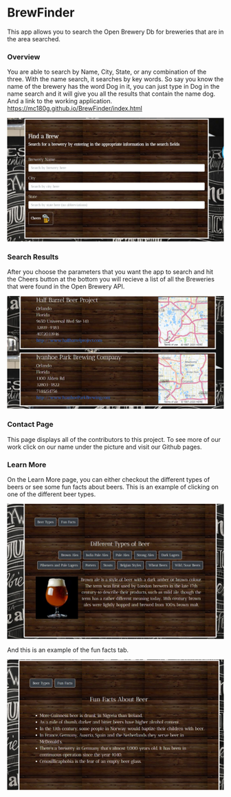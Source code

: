 # BrewFinder

This app allows you to search the Open Brewery Db for breweries that are in the area searched. 

### Overview

You are able to search by Name, City, State, or any combination of the three. With the name search, it searches by key words. So say you know the name of the brewery has the word Dog in it, you can just type in Dog in the name search and it will give you all the results that contain the name dog. And a link to the working application. https://mc180g.github.io/BrewFinder/index.html



![Search](./assets/images/readme1.jpg)

### Search Results

After you choose the parameters that you want the app to search and hit the Cheers button at the bottom you will recieve a list of all the Breweries that were found in the Open Brewery API.

![Results](./assets/images/readme2.jpg)


### Contact Page

This page displays all of the contributors to this project. To see more of our work click on our name under the picture and visit our Github pages.


### Learn More

On the Learn More page, you can either checkout the different types of beers or see some fun facts about beers. This is an example of clicking on one of the different beer types.

![Beers](./assets/images/readme3.jpg)

And this is an example of the fun facts tab.

![Facts](./assets/images/readme4.jpg)

